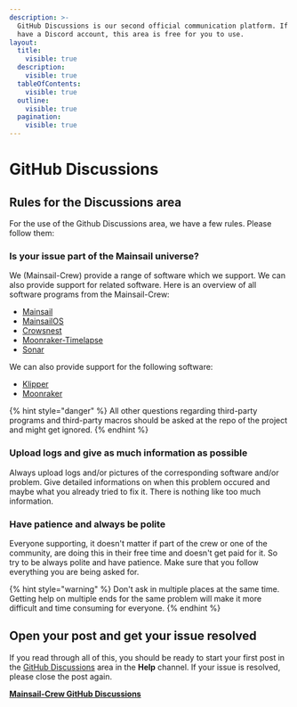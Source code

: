 ```yaml
---
description: >-
  GitHub Discussions is our second official communication platform. If you don't
  have a Discord account, this area is free for you to use.
layout:
  title:
    visible: true
  description:
    visible: true
  tableOfContents:
    visible: true
  outline:
    visible: true
  pagination:
    visible: true
---
```


# GitHub Discussions

## Rules for the Discussions area

For the use of the Github Discussions area, we have a few rules. Please follow them:

### Is your issue part of the Mainsail universe?

We (Mainsail-Crew) provide a range of software which we support. We can also provide support for related software. Here is an overview of all software programs from the Mainsail-Crew:

* [Mainsail](https://github.com/mainsail-crew/mainsail)
* [MainsailOS](https://github.com/mainsail-crew/MainsailOS)
* [Crowsnest](https://github.com/mainsail-crew/crowsnest)
* [Moonraker-Timelapse](https://github.com/mainsail-crew/moonraker-timelapse)
* [Sonar](https://github.com/mainsail-crew/sonar)

We can also provide support for the following software:

* [Klipper](https://www.klipper3d.org/)
* [Moonraker](https://github.com/Arksine/moonraker)

{% hint style="danger" %}
All other questions regarding third-party programs and third-party macros should be asked at the repo of the project and might get ignored.
{% endhint %}

### Upload logs and give as much information as possible

Always upload logs and/or pictures of the corresponding software and/or problem. Give detailed informations on when this problem occured and maybe what you already tried to fix it. There is nothing like too much information.

### Have patience and always be polite

Everyone supporting, it doesn't matter if part of the crew or one of the community, are doing this in their free time and doesn't get paid for it. So try to be always polite and have patience. Make sure that you follow everything you are being asked for.

{% hint style="warning" %}
Don't ask in multiple places at the same time. Getting help on multiple ends for the same problem will make it more difficult and time consuming for everyone.
{% endhint %}

## Open your post and get your issue resolved

If you read through all of this, you should be ready to start your first post in the [GitHub Discussions](https://github.com/orgs/mainsail-crew/discussions) area in the **Help** channel. If your issue is resolved, please close the post again.

[**Mainsail-Crew GitHub Discussions**](https://github.com/orgs/mainsail-crew/discussions)

